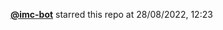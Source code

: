  <a href=https://github.com/imc-bot><strong>@imc-bot</strong></a>  starred this repo  at 28/08/2022, 12:23 

